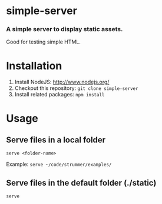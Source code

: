simple-server
========

### A simple server to display static assets.

Good for testing simple HTML.


# Installation

1. Install NodeJS: http://www.nodejs.org/
1. Checkout this repository: ```git clone simple-server```
1. Install related packages: ```npm install```


# Usage

## Serve files in a local folder
```serve <folder-name>```

Example: ```serve ~/code/strummer/examples/```


## Serve files in the default folder (./static)
```serve```
